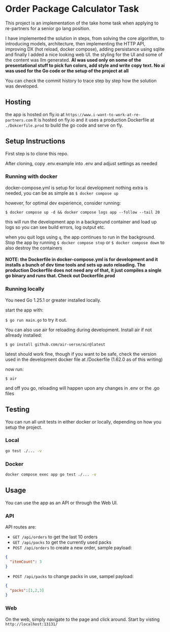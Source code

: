# Order Package Calculator Task

This project is an implementation of the take home task when applying to re-partners for a senior go lang position.

I have implemented the solution in steps, from solving the core algorithm, to introducing models, architecture, then implementing the HTTP API, improving DX (hot reload, docker compose), adding persistance using sqlite and finally I added a nice looking web UI. the styling for the UI and some of the content was llm generated.
**AI was used only on some of the presentational stuff to pick fun colors, add style and write copy text. No ai was used for the Go code or the setup of the project at all**

You can check the commit history to trace step by step how the solution was developed.

## Hosting

the app is hosted on fly.io at `https://www.i-want-to-work-at-re-partners.com`
It is hosted on fly.io and it uses a production Dockerfile at `./Dokcerfile.prod` to build the go code and serve on fly.

## Setup Instructions

First step is to clone this repo.

After cloning, copy .env.example into .env and adjust settings as needed

### Running with docker

docker-compose.yml is setup for local development
nothing extra is needed, you can be as simple as `$ docker compose up`

however, for optimal dev experience, consider running:

`$ docker compose up -d && docker compose logs app --follow --tail 20`

this will run the development app in a background container and load up logs so you can see build errors, log output etc.

when you quit logs using `q`, the app continues to run in the background.
Stop the app by running `$ docker compose stop` or `$ docker compose down` to also destroy the containers

#### NOTE: the Dockerfile in docker-compose.yml is for development and it installs a bunch of dev time tools and sets up auto reloading. The production Dockerfile does not need any of that, it just compiles a single go binary and runs that. Check out Dockerfile.prod

### Running locally

You need Go 1.25.1 or greater installed locally.

start the app with:

`$ go run main.go` to try it out.

You can also use air for reloading during development.
Install air if not allready installed:

`$ go install github.com/air-verse/air@latest`

latest should work fine, though if you want to be safe, check the version used in the development docker file at /Dockerfile (1.62.0 as of this writing)

now run:

`$ air`

and off you go, reloading will happen upon any changes in .env or the .go files

## Testing

You can run all unit tests in either docker or locally, depending on how you setup the project.

### Local

```bash
go test ./... -v
```

### Docker

```bash
docker compose exec app go test ./... -v
```

## Usage

You can use the app as an API or through the Web UI.

### API

API routes are:
* `GET /api/orders` to get the last 10 orders
* `GET /api/packs` to get the currently used packs
* `POST /api/orders` to create a new order, sample payload: 

```json
{
  "itemCount": 3
}
```

* `POST /api/packs` to change packs in use, sampel payload:

```json
{
  "packs":[1,2,3]
}
```

### Web

On the web, simply navigate to the page and click around.
Start by visting `http://localhost:13131/`
